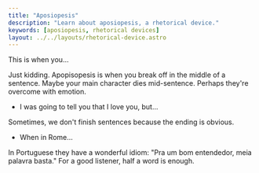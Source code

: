 ```yaml
---
title: "Aposiopesis"
description: "Learn about aposiopesis, a rhetorical device."
keywords: [aposiopesis, rhetorical devices]
layout: ../../layouts/rhetorical-device.astro
---
```


This is when you...

Just kidding. Apopisopesis is when you break off in the middle of a sentence. Maybe your main character dies mid-sentence. Perhaps they're overcome with emotion.

- I was going to tell you that I love you, but...

Sometimes, we don't finish sentences because the ending is obvious.

- When in Rome...

In Portuguese they have a wonderful idiom: "Pra um bom entendedor, meia palavra basta." For a good listener, half a word is enough.
